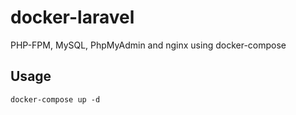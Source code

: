 # docker-laravel
PHP-FPM, MySQL, PhpMyAdmin and nginx using docker-compose

## Usage
    docker-compose up -d
